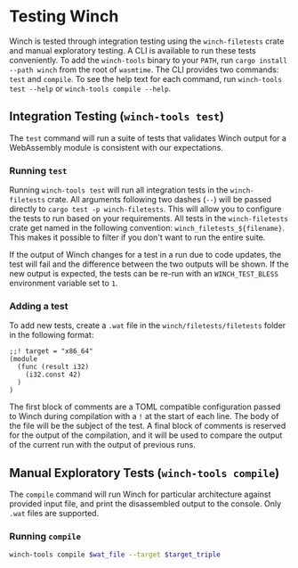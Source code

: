 # Testing Winch

Winch is tested through integration testing using the `winch-filetests` crate
and manual exploratory testing. A CLI is available to run these tests
conveniently. To add the `winch-tools` binary to your `PATH`, run `cargo install
--path winch` from the root of `wasmtime`. The CLI provides two commands: `test`
and `compile`. To see the help text for each command, run `winch-tools test
--help` or `winch-tools compile --help`.

## Integration Testing (`winch-tools test`)

The `test` command will run a suite of tests that validates Winch output for a
WebAssembly module is consistent with our expectations.

### Running `test`

Running `winch-tools test` will run all integration tests in the
`winch-filetests` crate. All arguments following two dashes (`--`) will be
passed directly to `cargo test -p winch-filetests`. This will allow you to
configure the tests to run based on your requirements. All tests in the
`winch-filetests` crate get named in the following convention:
`winch_filetests_${filename}`. This makes it possible to filter if you don't
want to run the entire suite.

If the output of Winch changes for a test in a run due to code updates, the test
will fail and the difference between the two outputs will be shown. If the new
output is expected, the tests can be re-run with an `WINCH_TEST_BLESS`
environment variable set to `1`.

### Adding a test

To add new tests, create a `.wat` file in the `winch/filetests/filetests` folder
in the following format:

```wat
;;! target = "x86_64"
(module
  (func (result i32)
    (i32.const 42)
  )
)
```

The first block of comments are a TOML compatible configuration passed to Winch
during compilation with a `!` at the start of each line. The body of the file
will be the subject of the test. A final block of comments is reserved for the
output of the compilation, and it will be used to compare the output of the
current run with the output of previous runs.

## Manual Exploratory Tests (`winch-tools compile`)

The `compile` command will run Winch for particular architecture against
provided input file, and print the disassembled output to the console. Only
`.wat` files are supported.

### Running `compile`

```bash
winch-tools compile $wat_file --target $target_triple
```
